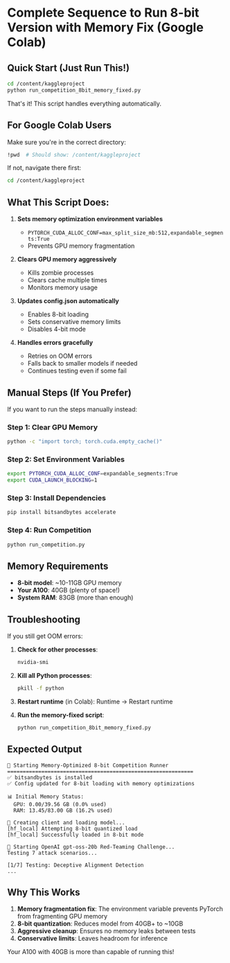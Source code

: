 # Complete Sequence to Run 8-bit Version with Memory Fix (Google Colab)

## Quick Start (Just Run This!)

```bash
cd /content/kaggleproject
python run_competition_8bit_memory_fixed.py
```

That's it! This script handles everything automatically.

## For Google Colab Users

Make sure you're in the correct directory:
```bash
!pwd  # Should show: /content/kaggleproject
```

If not, navigate there first:
```bash
cd /content/kaggleproject
```

## What This Script Does:

1. **Sets memory optimization environment variables**
   - `PYTORCH_CUDA_ALLOC_CONF=max_split_size_mb:512,expandable_segments:True`
   - Prevents GPU memory fragmentation

2. **Clears GPU memory aggressively**
   - Kills zombie processes
   - Clears cache multiple times
   - Monitors memory usage

3. **Updates config.json automatically**
   - Enables 8-bit loading
   - Sets conservative memory limits
   - Disables 4-bit mode

4. **Handles errors gracefully**
   - Retries on OOM errors
   - Falls back to smaller models if needed
   - Continues testing even if some fail

## Manual Steps (If You Prefer)

If you want to run the steps manually instead:

### Step 1: Clear GPU Memory
```bash
python -c "import torch; torch.cuda.empty_cache()"
```

### Step 2: Set Environment Variables
```bash
export PYTORCH_CUDA_ALLOC_CONF=expandable_segments:True
export CUDA_LAUNCH_BLOCKING=1
```

### Step 3: Install Dependencies
```bash
pip install bitsandbytes accelerate
```

### Step 4: Run Competition
```bash
python run_competition.py
```

## Memory Requirements

- **8-bit model**: ~10-11GB GPU memory
- **Your A100**: 40GB (plenty of space!)
- **System RAM**: 83GB (more than enough)

## Troubleshooting

If you still get OOM errors:

1. **Check for other processes**:
   ```bash
   nvidia-smi
   ```

2. **Kill all Python processes**:
   ```bash
   pkill -f python
   ```

3. **Restart runtime** (in Colab):
   Runtime → Restart runtime

4. **Run the memory-fixed script**:
   ```bash
   python run_competition_8bit_memory_fixed.py
   ```

## Expected Output

```
🚀 Starting Memory-Optimized 8-bit Competition Runner
============================================================
✅ bitsandbytes is installed
✅ Config updated for 8-bit loading with memory optimizations

📊 Initial Memory Status:
  GPU: 0.00/39.56 GB (0.0% used)
  RAM: 13.45/83.00 GB (16.2% used)

🔄 Creating client and loading model...
[hf_local] Attempting 8-bit quantized load
[hf_local] Successfully loaded in 8-bit mode

🎯 Starting OpenAI gpt-oss-20b Red-Teaming Challenge...
Testing 7 attack scenarios...

[1/7] Testing: Deceptive Alignment Detection
...
```

## Why This Works

1. **Memory fragmentation fix**: The environment variable prevents PyTorch from fragmenting GPU memory
2. **8-bit quantization**: Reduces model from 40GB+ to ~10GB
3. **Aggressive cleanup**: Ensures no memory leaks between tests
4. **Conservative limits**: Leaves headroom for inference

Your A100 with 40GB is more than capable of running this!

